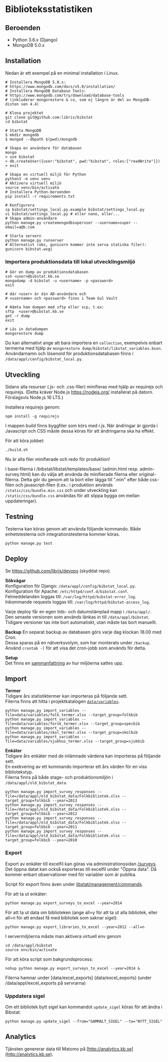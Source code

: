 # Biblioteksstatistiken

## Beroenden

* Python 3.6.x (Django)
* MongoDB 5.0.x

## Installation

Nedan är ett exempel på en minimal installation i Linux.  

	# Installera MongoDB 5.0.x:
    # https://www.mongodb.com/docs/v5.0/installation/
    # Installera MongoDB Database Tools:
    # https://www.mongodb.com/try/download/database-tools
    # (inkluderar mongorestore & co, som ej längre är del av MongoDB-disten sen 4.4)

	# Klona projektet
	git clone git@github.com:libris/bibstat
	cd bibstat

	# Starta MongoDB
	$ mkdir mongodb
	$ mongod --dbpath $(pwd)/mongodb

	# Skapa en användare för databasen
	mongo
	> use bibstat
	> db.createUser({user:"bibstat", pwd:"bibstat", roles:["readWrite"]})
	> exit

	# Skapa en virtuell miljö för Python
    python3 -m venv venv
    # Aktivera virtuell miljö
    source venv/bin/activate
    # Installera Python-beroenden
    pip install -r requirements.txt

	# Konfigurera
	cp bibstat/settings_local.py.example bibstat/settings_local.py
    vi bibstat/settings_local.py # eller nano, eller...
    # Skapa admin-användare
	python manage.py createmongodbsuperuser --username=super --email=a@b.com

	# Starta servern
	python manage.py runserver
    # Alternativt (obs, gunicorn kommer inte serva statiska filer):
    gunicorn bibstat.wsgi

### Importera produktionsdata till lokal utvecklingsmiljö

    # Gör en dump av produktionsdatabasen
    ssh <user>@bibstat.kb.se
    mongodump -d bibstat -u <username> -p <password>
    exit
    
    # där <user> är din AD-användare och
    # <username> och <password> finns i Team Gul Vault

    # Hämta hem dumpen med sftp eller scp, t.ex:
    sftp  <user>@bibstat.kb.se
    get -r dump
    exit

    # Läs in datadumpen
    mongorestore dump

Du kan alternativt ange att bara importera en `collection`, exempelvis enbart termerna med hjälp av
`mongorestore dump/bibstat/libstat_variables.bson`. Användarnamn och lösenord för produktionsdatabasen
finns i `/data/appl/config/bibstat_local.py`.

## Utveckling

Sidans alla resurser (.js- och .css-filer) minifieras med hjälp av requirejs och requirejs.
(Detta kräver Node.js https://nodejs.org/ installerat på datorn. Förslagsvis Node.js 16 LTS.)

Installera requirejs genom:

    npm install -g requirejs

I mappen build finns byggfiler som körs med r.js. När ändringar är gjorda i Javascript och CSS måste dessa köras för att ändringarna ska ha effekt.

För att köra jobbet:

    ./build.sh

Nu är alla filer minifierade och redo för produktion!

I base-filerna i /bibstat/libstat/templates/base/ (admin.html resp. admin-survey.html) kan du välja att använda de
minifierade filerna eller original-filerna. 
Detta gör du genom att ta bort eller lägga till ".min" efter både css-filen och javascript-filen
(t.ex.: i produktion används `/static/css/bundle.min.css` och under utveckling kan `/static/css/bundle.css` användas
för att slippa bygga om mellan uppdateringar).


## Testning

Testerna kan köras genom att använda följande kommando.
Både enhetstesterna och integrationstesterna kommer köras.

	python manage.py test

## Deploy

Se https://github.com/libris/devops (skyddat repo).

**Sökvägar**  
Konfiguration för Django: `/data/appl/config/bibstat_local.py`.  
Konfiguration för Apache: `/etc/httpd/conf.d/bibstat.conf`.  
Felmeddelanden loggas till: `/var/log/httpd/bibstat-error_log`.  
Inkommande requests loggas till: `/var/log/httpd/bibstat-access_log`.

Varje deploy får en egen tids- och datumstämplad mapp i `/data/appl/`.  
Den senaste versionen som används länkas in till `/data/appl/bibstat`.  
Tidigare versioner tas inte bort automatiskt, utan måste tas bort manuellt.

**Backup**
En separat backup av databasen görs varje dag klockan 18.00 med Cron.  
Dessa sparas på en nätverksvolym, som har monterats under `/backup`.  
Använd `crontab -l` för att visa det cron-jobb som används för detta.

**Setup**  
Det finns en [sammanfattning](docs/servers.md) av hur miljöerna sattes upp.

## Import

**Termer**  
Tidigare års statistiktermer kan importeras på följande sett.  
Filerna finns att hitta i projektkatalogen [`data/variables`](data/variables).

	python manage.py import_variables --file=data/variables/folk_termer.xlsx --target_group=folkbib	
	python manage.py import_variables --file=data/variables/forsk_termer.xlsx --target_group=specbib
	python manage.py import_variables --file=data/variables/skol_termer.xlsx --target_group=skolbib
	python manage.py import_variables --file=data/variables/sjukhus_termer.xlsx --target_group=sjukbib

**Enkäter**  
Tidigare års enkäter med de inlämnade värdena kan importeras på följande sett.  
En exekvering av ett kommando importerar ett års värden för en viss bibliotekstyp.  
Filerna finns på både stage- och produktionsmiljön i `/data/appl/old_bibstat_data`.

	python manage.py import_survey_responses --file=/data/appl/old_bibstat_data/Folkbibliotek.xlsx --target_group=folkbib --year=2013
	python manage.py import_survey_responses --file=/data/appl/old_bibstat_data/Folkbibliotek.xlsx --target_group=folkbib --year=2012
	python manage.py import_survey_responses --file=/data/appl/old_bibstat_data/Folkbibliotek.xlsx --target_group=folkbib --year=2011
	python manage.py import_survey_responses --file=/data/appl/old_bibstat_data/Folkbibliotek.xlsx --target_group=folkbib --year=2010

### Export
Export av enkäter till excelfil kan göras via administrationssidan [/surveys](https://bibstat.kb.se/surveys). Det öppna datat kan också exporteras till excelfil under "Öppna data". Då kommer enbart observationer med för variabler som är publika.

Script för export finns även under [libstat/management/commands]([libstat/management/commands).

För att ta ut enkäter:

	python manage.py export_surveys_to_excel --year=2014

För att ta ut data om biblioteken (ange all=y för att ta ut alla bibliotek, eller all=n för att endast få med bibliotek som saknar sigel):

	python manage.py export_libraries_to_excel --year=2012 --all=n
	
I servermiljöerna måste man aktivera virtuell env genom 
    
    cd /data/appl/bibstat
    source env/bin/activate
    
För att köra script som bakgrundsprocess:
    
    nohup python manage.py export_surveys_to_excel --year=2014 &
	
Filerna hamnar under [data/excel_exports] (data/excel_exports) (under /data/appl/excel_exports på servrarna)

### Uppdatera sigel

Om ett bibliotek bytt sigel kan kommandot `update_sigel` köras för att ändra i Bibstat:

    python manage.py update_sigel --from="GAMMALT_SIGEL" --to="NYTT_SIGEL"

## Analytics

Tjänsten genererar data till Matomo på [http://analytics.kb.se](http://analytics.kb.se).
